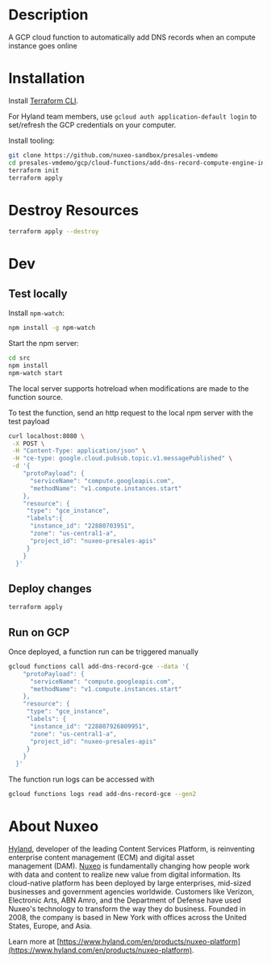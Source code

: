 # Description

A GCP cloud function to automatically add DNS records when an compute instance goes online

# Installation

Install [Terraform CLI](https://developer.hashicorp.com/terraform/tutorials/gcp-get-started/install-cli).

For Hyland team members, use `gcloud auth application-default login` to set/refresh the GCP credentials on your computer.

Install tooling:

```bash
git clone https://github.com/nuxeo-sandbox/presales-vmdemo
cd presales-vmdemo/gcp/cloud-functions/add-dns-record-compute-engine-instance
terraform init
terraform apply
```

# Destroy Resources

```bash
terraform apply --destroy
```

# Dev
## Test locally

Install `npm-watch`:

```bash
npm install -g npm-watch
```

Start the npm server:

```bash
cd src
npm install
npm-watch start
```

The local server supports hotreload when modifications are made to the function source.

To test the function, send an http request to the local npm server with the test payload

```bash
curl localhost:8080 \
 -X POST \
 -H "Content-Type: application/json" \
 -H "ce-type: google.cloud.pubsub.topic.v1.messagePublished" \
 -d '{
    "protoPayload": {
      "serviceName": "compute.googleapis.com",
      "methodName": "v1.compute.instances.start"
    },
    "resource": {
     "type": "gce_instance",
     "labels":{
      "instance_id": "22880703951",
      "zone": "us-central1-a",
      "project_id": "nuxeo-presales-apis"
     }
    }
  }'
```

## Deploy changes

```bash
terraform apply
```

## Run on GCP

Once deployed, a function run can be triggered manually

```bash
gcloud functions call add-dns-record-gce --data '{
    "protoPayload": {
      "serviceName": "compute.googleapis.com",
      "methodName": "v1.compute.instances.start"
    },
    "resource": {
     "type": "gce_instance",
     "labels": {
      "instance_id": "228807926809951",
      "zone": "us-central1-a",
      "project_id": "nuxeo-presales-apis"
     }
    }
  }'
```

The function run logs can be accessed with

```bash
gcloud functions logs read add-dns-record-gce --gen2
```

# About Nuxeo

[Hyland](https://www.hyland.com), developer of the leading Content Services Platform, is reinventing enterprise content management (ECM) and digital asset management (DAM). [Nuxeo](https://www.hyland.com/en/products/nuxeo-platform) is fundamentally changing how people work with data and content to realize new value from digital information. Its cloud-native platform has been deployed by large enterprises, mid-sized businesses and government agencies worldwide. Customers like Verizon, Electronic Arts, ABN Amro, and the Department of Defense have used Nuxeo's technology to transform the way they do business. Founded in 2008, the company is based in New York with offices across the United States, Europe, and Asia.

Learn more at [https://www.hyland.com/en/products/nuxeo-platform](https://www.hyland.com/en/products/nuxeo-platform).